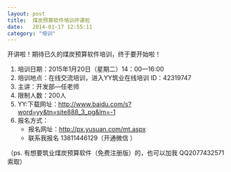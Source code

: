 ```yaml
---
layout: post
title:  煤炭预算软件培训开课啦
date:   2014-01-17 12:55:11
category: "培训"
---
```


开讲啦！期待已久的煤炭预算软件培训，终于要开始啦！

1. 培训日期：2015年1月20日（星期二）14：00—16:00
2. 培训地点：在线交流培训，进入YY筑业在线培训 ID：42319747
3. 主讲：开发部—任老师
4. 限制人数：200人
5. YY:下载网址：http://www.baidu.com/s?word=yy&tn=site888_3_pg&lm=-1
6. 报名方式：
	- 报名网址：http://px.yusuan.com/mt.aspx
    - 联系我报名 13811446129（开通微信 ）

（ps. 有想要筑业煤炭预算软件（免费注册版）的，也可以加我 QQ2077432571 索取）